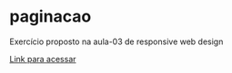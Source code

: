 # paginacao
Exercício proposto na aula-03 de responsive web design

[Link para acessar](https://tctribess.github.io/paginacao/)
